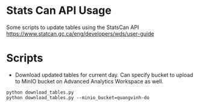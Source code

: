 # Stats Can API Usage
Some scripts to update tables using the StatsCan API https://www.statcan.gc.ca/eng/developers/wds/user-guide

# Scripts
- Download updated tables for current day. Can specify bucket to upload to MinIO bucket on Advanced Analytics Workspace as well.
```
python download_tables.py
python download_tables.py --minio_bucket=quangvinh-do
```
